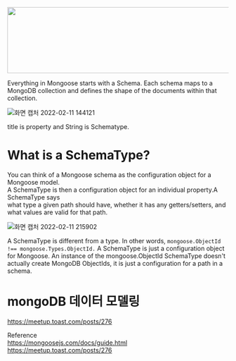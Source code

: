 
<p align="center"><img src="https://user-images.githubusercontent.com/73014464/154253848-f5b8c85b-3234-408f-81b8-cbf9f7d9b532.png" width=600 height=150></p>

  Everything in Mongoose starts with a Schema. Each schema maps to a MongoDB collection and defines the shape
of the documents within that collection.

![화면 캡처 2022-02-11 144121](https://user-images.githubusercontent.com/73014464/153542978-525d5008-6b87-4309-9b3e-eba5f025823e.png)

title is property and String is Schematype.

# What is a SchemaType?
You can think of a Mongoose schema as the configuration object for a Mongoose model. <br>
A SchemaType is then a configuration object for an individual property.A SchemaType says <br>
what type a given path should have, whether it has any getters/setters, and what values are valid for that path. <br>


![화면 캡처 2022-02-11 215902](https://user-images.githubusercontent.com/73014464/153595596-132a7d7c-6401-4987-9cad-3cd0e810250e.png)

A SchemaType is different from a type. In other words, ```mongoose.ObjectId !== mongoose.Types.ObjectId.``` A SchemaType is just a configuration object for Mongoose. An instance of the mongoose.ObjectId SchemaType doesn't actually create MongoDB ObjectIds, it is just a configuration for a path in a schema.

# mongoDB 데이터 모델링
https://meetup.toast.com/posts/276










Reference  
https://mongoosejs.com/docs/guide.html  
https://meetup.toast.com/posts/276
